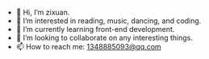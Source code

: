 - 👋 Hi, I’m zixuan.
- 👀 I’m interested in reading, music, dancing, and coding.
- 🌱 I’m currently learning front-end development.
- 💞️ I’m looking to collaborate on any interesting things.
- 📫 How to reach me: 1348885093@qq.com

<!---
Welcome to my blog!
--->
